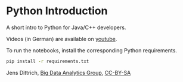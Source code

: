 # Python Introduction

A short intro to Python for Java/C++ developers.

Videos (in German) are available on [youtube](https://www.youtube.com/watch?v=1S4Cgtkxqhs&list=PLC4UZxBVGKte4XagApdryLsnIXpjZWSAn).

To run the notebooks, install the corresponding Python requirements.
```sh
pip install -r requirements.txt
```

Jens Dittrich, [Big Data Analytics Group](https://bigdata.uni-saarland.de/), [CC-BY-SA](https://creativecommons.org/licenses/by-sa/4.0/legalcode)
